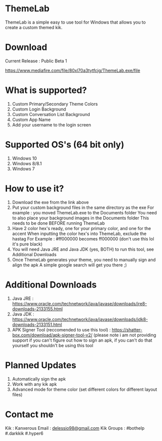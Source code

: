 # ThemeLab
ThemeLab is a simple easy to use tool for Windows that allows you to create a custom themed kik.

# Download 
Current Release : Public Beta 1

https://www.mediafire.com/file/80xl70a3tytfcjg/ThemeLab.exe/file

# What is supported?
1. Custom Primary/Secondary Theme Colors
2. Custom Login Background
3. Custom Conversation List Background
4. Custom App Name
5. Add your username to the login screen

# Supported OS's (64 bit only)
1. Windows 10
2. Windows 8/8.1
3. Windows 7

# How to use it?
1. Download the exe from the link above
2. Put your custom background files in the same directory as the exe
For example : you moved ThemeLab.exe to the Documents folder
You need to also place your background images in the Documents folder
This needs to be done BEFORE running ThemeLab
3. Have 2 color hex's ready, one for your primary color, and one for the accent
When inputting the color hex's into ThemeLab, exclude the hastag 
For Example : #ff000000 becomes ff000000 (don't use this lol it's pure black)
4. You will need Java JRE and Java JDK (yes, BOTH) to run this tool, see Additional Downloads
5. Once ThemeLab generates your theme, you need to manually sign and align the apk
A simple google search will get you there ;)

# Additional Downloads
1. Java JRE : https://www.oracle.com/technetwork/java/javase/downloads/jre8-downloads-2133155.html
2. Java JDK : https://www.oracle.com/technetwork/java/javase/downloads/jdk8-downloads-2133151.html
3. APK Signer Tool (reccomended to use this tool) : https://shatter-box.com/download/apk-signer-tool-v2/
(please note i am not providing support if you can't figure out how to sign an apk, if you can't do
that yourself you shouldn't be using this tool

# Planned Updates
1. Automatically sign the apk
2. Work with any kik apk
3. Advanced mode for theme color (set different colors for different layout files)

# Contact me
Kik : Kanxerous
Email : delessio98@gmail.com
Kik Groups : #bothelp #.darkkik #.hyper6
